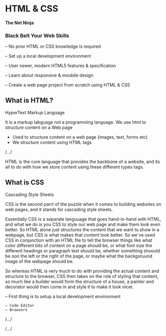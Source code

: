 # HTML & CSS

#### The Net Ninja
### Black Belt Your Web Skills

– No prior HTML or CSS knowledge is required

– Set up a local development environment

– User newer, modern HTML5 features & specification

– Learn about responsive & moobile  design

– Create a web page project from scratch using HTML & CSS

## What is HTML?

HyperText Markup Language

It is a markup labguage not a programming language.
We use html to structure content on a Web page

- Used to structure content on a web page (images, text, forms etc)
- We structure content using HTML tags

/.../

HTML is the core language that provides the backbone of a website, and its all to do with how we store content using these different types tags.

## What is CSS

Cascading Style Sheets

CSS is the second parrt of the puzzle when it comes to building websites on web pages, and it stands for cascading style sheets.

Essentially CSS is a separate languuage that goes hand-in-hand with HTML, and what we do is you CSS to style our web page and make them look even better. So HTML alone just structures the content that we want to show in a webpage, but CSS is what makes that content look better. So we´ve used CSS in conjunction with an HTML file to tell the browser things like what color different bits of content on a page should be, or what font size the different headings or paragraph text should be, whether something shoould be oon the left or the right of the page, or maybe what the backgoruund image of the webpage should be.

So whereas HTML is very much to do with providing the actual content and structure to the browser, CSS then takes on the role of styling that content, so much like a builder would form the structure of a house, a painter and decorator would then come in and style it to make it look nicer.

– First thing is to setup a  local development environment

    – Code Editor
    – Browsers

/.../

/.../

